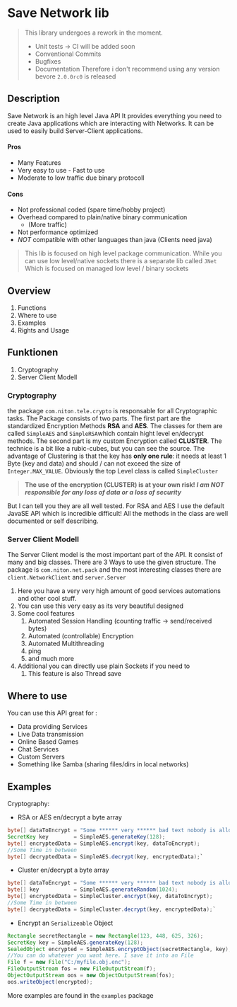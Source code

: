 # Save Network lib

> This library undergoes a rework in the moment.
> * Unit tests -> CI will be added soon
> * Conventional Commits
> * Bugfixes
> * Documentation
> Therefore i don't recommend using any version bevore `2.0.0rc0` is released

## Description
Save Network is an high level Java API
It provides everything you need to create Java applications which are interacting with Networks.
It can be used to easily build Server-Client applications.

#### Pros

+ Many Features
+ Very easy to use - Fast to use
+ Moderate to low traffic due binary protocoll

#### Cons

- Not professional coded (spare time/hobby project)
- Overhead compared to plain/native binary communication
  - (More traffic)
- Not performance optimized
- *NOT* compatible with other languages than java (Clients need java)

> This lib is focused on high level package communication. While you can use low level/native sockets there is a separate lib called `JNet` Which is focused on managed low level / binary sockets 
## Overview
 1. Functions
 2. Where to use
 3. Examples
 4. Rights and Usage
## Funktionen
 1. Cryptography
  2. Server Client Modell

### Cryptography
the package `com.niton.tele.crypto` is responsable for all Cryptographic tasks.
The Package consists of two parts.
The first part are the standardized Encryption Methods **RSA** and **AES**.  The classes
for them are called `SimpleAES` and `SimpleRSA`which contain hight level en/decrypt
methods.
The second part is my custom Encryption called **CLUSTER**. The technice is a bit like a
rubic-cubes, but you can see the source. The advantage of Clustering is that the key has **only
one rule**: it needs at least 1  Byte (key and data) and should / can not exceed the size of `Integer.MAX_VALUE`.
Obviously the top Level class is called `SimpleCluster`

> **The use of the encryption (CLUSTER) is at your own risk! 
> *I am NOT responsible for any loss of data or a loss of security***

But I can tell you they are all well tested. For RSA and AES I use the default JavaSE API which is
incredible difficult!
All the methods in the class are well documented or self describing.

### Server Client Modell
The Server Client model is the most important part of the API. It consist of many and big classes.
There are 3 Ways to use the given structure. The package is `com.niton.net.pack` and the
most interesting classes there are `client.NetworkClient` and `server.Server`

1. Here you have a very very high amount of good services automations and other cool stuff.
 2. You can use this very easy as its very beautiful designed 
 3. Some cool features
	 1. Automated Session Handling (counting traffic -> send/received bytes)
	 2. Automated (controllable) Encryption
	 3. Automated Multithreading 
	 4. ping
	 5. and much more
 4. Additional you can directly use plain Sockets if you need to
      1. This feature is also Thread save

## Where to use
You can use this API great for :
 - Data providing Services
 - Live Data transmission
 - Online Based Games
 - Chat Services
 - Custom Servers
 - Something like Samba (sharing files/dirs in local networks)
## Examples
Cryptography:
 - RSA or AES en/decrypt a byte array 

```java
byte[] dataToEncrypt = "Some ****** very ****** bad text nobody is allowed to see".getBytes("UTF-8");
SecretKey key        = SimpleAES.generateKey(128);
byte[] encryptedData = SimpleAES.encrypt(key, dataToEncrypt);
//Some Time in between
byte[] decryptedData = SimpleAES.decrypt(key, encryptedData);`
```
 - Cluster en/decrypt a byte array 

```java
byte[] dataToEncrypt = "Some ****** very ****** bad text nobody is allowed to see".getBytes("UTF-8");
byte[] key           = SimpleAES.generateRandom(1024);
byte[] encryptedData = SimpleCluster.encrypt(key, dataToEncrypt);
//Some Time in between
byte[] decryptedData = SimpleCluster.decrypt(key, encryptedData);`
```


 - Encrypt an `Serializeable` Object

```java
Rectangle secretRectangle = new Rectangle(123, 448, 625, 326);
SecretKey key = SimpleAES.generateKey(128);
SealedObject encrypted = SimpleAES.encryptObject(secretRectangle, key);
//You can do whatever you want here. I save it into an File
File f = new File("C:/myfile.obj.enc");
FileOutputStream fos = new FileOutputStream(f);
ObjectOutputStream oos = new ObjectOutputStream(fos);
oos.writeObject(encrypted);
```

More examples are found in the `examples` package
